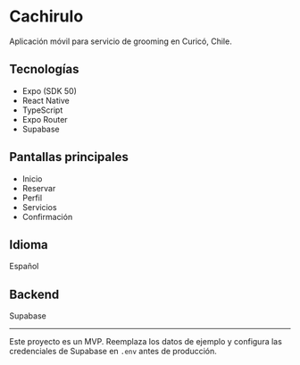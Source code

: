 # Cachirulo

Aplicación móvil para servicio de grooming en Curicó, Chile.

## Tecnologías
- Expo (SDK 50)
- React Native
- TypeScript
- Expo Router
- Supabase

## Pantallas principales
- Inicio
- Reservar
- Perfil
- Servicios
- Confirmación

## Idioma
Español

## Backend
Supabase

---

Este proyecto es un MVP. Reemplaza los datos de ejemplo y configura las credenciales de Supabase en `.env` antes de producción.
